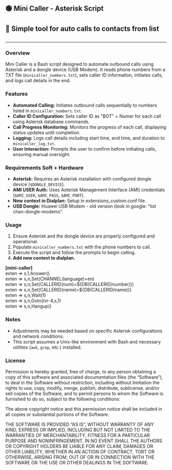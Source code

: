 <div class="markdown-heading" dir="auto">
<h2>🟢 Mini Caller - Asterisk Script</h2>
<h2>🔵 Simple tool for auto calls to contacts from list<h2>
<hr>
<h3>Overview</h3>
<p>Mini Caller is a Bash script designed to automate outbound calls using Asterisk and a dongle device (USB Modem). It reads phone numbers from a TXT file (<code>minicaller_numbers.txt</code>), sets caller ID information, initiates calls, and logs call details in the end.</p>
<h3>Features</h3>
<ul>
<li><strong>Automated Calling:</strong> Initiates outbound calls sequentially to numbers listed in <code>minicaller_numbers.txt</code>.</li>
<li><strong>Caller ID Configuration:</strong> Sets caller ID as "BOT" + Numer for each call using Asterisk database commands.</li>
<li><strong>Call Progress Monitoring:</strong> Monitors the progress of each call, displaying status updates until completion.</li>
<li><strong>Logging:</strong> Logs call details including start time, end time, and duration to <code>minicaller_log.txt</code>.</li>
<li><strong>User Interaction:</strong> Prompts the user to confirm before initiating calls, ensuring manual oversight.</li>
</ul>
<h3>Requirements Soft + Hardware</h3>
<ul>
<li><strong>Asterisk:</strong> Requires an Asterisk installation with configured dongle device (<code>$DONGLE_DEVICE</code>).</li>
<li><strong>AMI USER Auth:</strong> Uses Asterisk Management Interface (AMI) credentials (<code>$AMI_USER</code>, <code>$AMI_PASS</code>, <code>$AMI_PORT</code>).</li>
<li><strong>New context in Dialplan:</strong> Setup in extensions_custom.conf file.</li>
<li><strong>USB Dongle:</strong> Huawei USB Modem - old version (look in google: "list chan-dongle-modems".</li>
</ul>
<h3>Usage</h3>
<ol>
<li>Ensure Asterisk and the dongle device are properly configured and operational.</li>
<li>Populate <code>minicaller_numbers.txt</code> with the phone numbers to call.</li>
<li>Execute the script and follow the prompts to begin calling.</li>
<li><strong>Add new context to dialplan.</strong></li></ol>
<div>
<strong>[mini-caller]</strong><br>
exten => s,1,Answer()<br>
exten => s,n,Set(CHANNEL(language)=en)<br>
exten => s,n,Set(CALLERID(num)=${DB(CALLERID/number)})<br>
exten => s,n,Set(CALLERID(name)=${DB(CALLERID/name)})<br>
exten => s,n,Wait(1)<br>
exten => s,n,Goto(ivr-4,s,1)<br>
exten => s,n,Hangup()<br>
</div>


<h3>Notes</h3>
<ul>
<li>Adjustments may be needed based on specific Asterisk configurations and network conditions.</li>
<li>This script assumes a Unix-like environment with Bash and necessary utilities (<code>awk</code>, <code>grep</code>, etc.) installed.</li>
</ul>
<h3>License</h3>
<p>Permission is hereby granted, free of charge, to any person obtaining a copy of this software and associated documentation files (the “Software”), to deal in the Software without restriction, including without limitation the rights to use, copy, modify, merge, publish, distribute, sublicense, and/or sell copies of the Software, and to permit persons to whom the Software is furnished to do so, subject to the following conditions:

The above copyright notice and this permission notice shall be included in all copies or substantial portions of the Software.

THE SOFTWARE IS PROVIDED “AS IS”, WITHOUT WARRANTY OF ANY KIND, EXPRESS OR IMPLIED, INCLUDING BUT NOT LIMITED TO THE WARRANTIES OF MERCHANTABILITY, FITNESS FOR A PARTICULAR PURPOSE AND NONINFRINGEMENT. IN NO EVENT SHALL THE AUTHORS OR COPYRIGHT HOLDERS BE LIABLE FOR ANY CLAIM, DAMAGES OR OTHER LIABILITY, WHETHER IN AN ACTION OF CONTRACT, TORT OR OTHERWISE, ARISING FROM, OUT OF OR IN CONNECTION WITH THE SOFTWARE OR THE USE OR OTHER DEALINGS IN THE SOFTWARE.</p>
</div>
